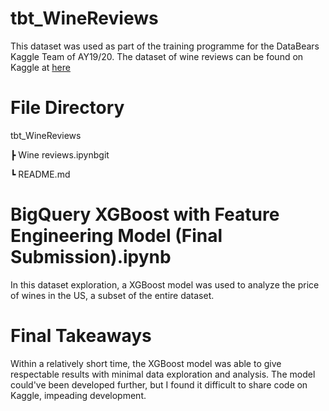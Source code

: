# tbt_WineReviews
This dataset was used as part of the training programme for the DataBears Kaggle Team of AY19/20. The dataset of wine reviews can be found on Kaggle at [here](https://www.kaggle.com/zynicide/wine-reviews) 

# File Directory
tbt_WineReviews

 ┣ Wine reviews.ipynbgit

 ┗ README.md


# BigQuery XGBoost with Feature Engineering Model (Final Submission).ipynb
In this dataset exploration, a XGBoost model was used to analyze the price of wines in the US, a subset of the entire dataset.

# Final Takeaways
Within a relatively short time, the XGBoost model was able to give respectable results with minimal data exploration and analysis. The model could've been developed further, but I found it difficult to share code on Kaggle, impeading development.